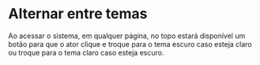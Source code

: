 # Alternar entre temas
Ao acessar o sistema, em qualquer página, no topo estará disponível um botão para que o ator clique e troque para o tema escuro caso esteja claro ou troque para o tema claro caso esteja escuro.